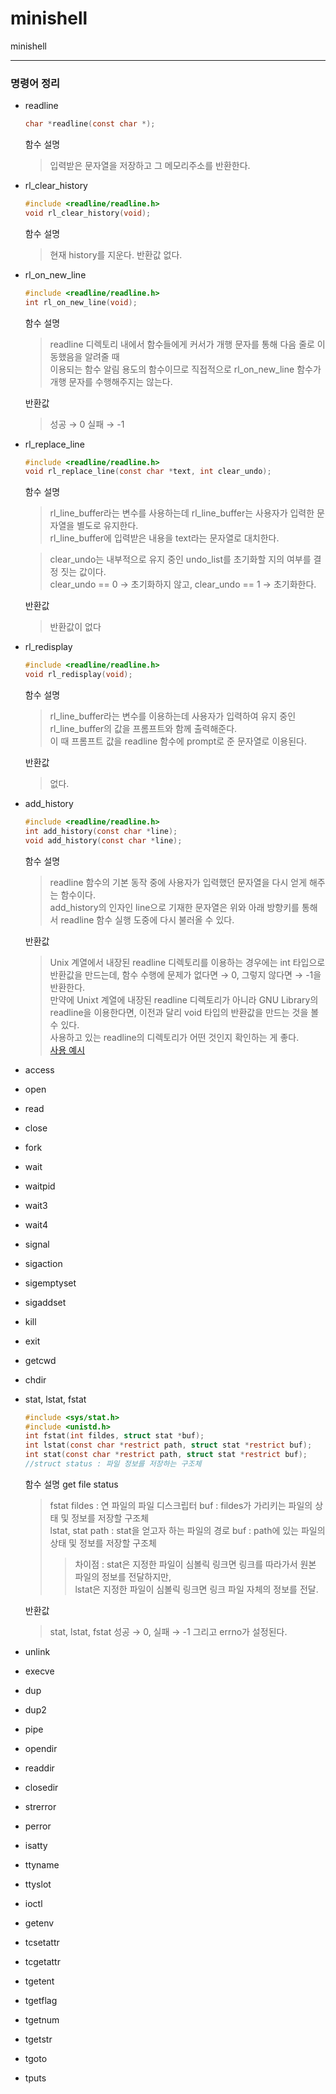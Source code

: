 # minishell
minishell

***

### 명령어 정리

* readline
  
  ```c
  char *readline(const char *);
  ```
  함수 설명
  >  입력받은 문자열을 저장하고 그 메모리주소를 반환한다.

* rl_clear_history
  
  ```c
  #include <readline/readline.h>
  void rl_clear_history(void);
  ```
  함수 설명
  >  현재 history를 지운다.
  반환값
  >  없다.  
  
* rl_on_new_line

  ```c
  #include <readline/readline.h>
  int rl_on_new_line(void);
  ```
  함수 설명  
  >  readline 디렉토리 내에서 함수들에게 커서가 개행 문자를 통해 다음 줄로 이동했음을 알려줄 때  
    이용되는 함수 알림 용도의 함수이므로 직접적으로 rl_on_new_line 함수가 개행 문자를 수행해주지는 않는다.  
    
  반환값  
  >  성공 → 0 실패 → -1  
  
* rl_replace_line
  ```c
  #include <readline/readline.h>
  void rl_replace_line(const char *text, int clear_undo);
  ```
  함수 설명  
  >  rl_line_buffer라는 변수를 사용하는데 rl_line_buffer는 사용자가 입력한 문자열을 별도로 유지한다.  
    rl_line_buffer에 입력받은 내용을 text라는 문자열로 대치한다.
    
  > clear_undo는 내부적으로 유지 중인 undo_list를 초기화할 지의 여부를 결정 짓는 값이다.  
    clear_undo == 0 → 초기화하지 않고, clear_undo == 1 → 초기화한다.
    
  반환값  
  >  반환값이 없다  
  
* rl_redisplay
  ```c
  #include <readline/readline.h>
  void rl_redisplay(void);
  ```
  함수 설명  
  >  rl_line_buffer라는 변수를 이용하는데 사용자가 입력하여 유지 중인 rl_line_buffer의 값을 프롬프트와 함께 출력해준다.  
    이 때 프롬프트 값을 readline 함수에 prompt로 준 문자열로 이용된다.
      
  반환값  
  >  없다.  
    
* add_history
  ```c
  #include <readline/readline.h>
  int add_history(const char *line);
  void add_history(const char *line);
  ```
  함수 설명
  >  readline 함수의 기본 동작 중에 사용자가 입력했던 문자열을 다시 얻게 해주는 함수이다.  
    add_history의 인자인 line으로 기재한 문자열은 위와 아래 방향키를 통해서 readline 함수 실행 도중에 다시 불러올 수 있다.
    
  반환값
  >  Unix 계열에서 내장된 readline 디렉토리를 이용하는 경우에는 int 타입으로 반환값을 만드는데, 함수 수행에 문제가 없다면 → 0, 그렇지 않다면 → -1을 반환한다.  
    만약에 Unixt 계열에 내장된 readline 디렉토리가 아니라 GNU Library의 readline을 이용한다면, 이전과 달리 void 타입의 반환값을 만드는 것을 볼 수 있다.  
    사용하고 있는 readline의 디렉토리가 어떤 것인지 확인하는 게 좋다.  
  [사용 예시](https://wtg-study.tistory.com/103)

* access
  
* open
  
* read
  
* close
  
* fork
  
* wait
  
* waitpid
  
* wait3
  
* wait4
  
* signal
  
* sigaction
  
* sigemptyset
  
* sigaddset
  
* kill
  
* exit
  
* getcwd
  
* chdir
  
* stat, lstat, fstat
  ```c
  #include <sys/stat.h>
  #include <unistd.h>
  int fstat(int fildes, struct stat *buf);
  int lstat(const char *restrict path, struct stat *restrict buf);
  int stat(const char *restrict path, struct stat *restrict buf);
  //struct status : 파일 정보를 저장하는 구조체
  ```
    
  함수 설명  get file status
  >fstat fildes : 연 파일의 파일 디스크립터
  buf : fildes가 가리키는 파일의 상태 및 정보를 저장할 구조체  
  lstat, stat path : stat을 얻고자 하는 파일의 경로
  buf : path에 있는 파일의 상태 및 정보를 저장할 구조체  
  >>차이점 : stat은 지정한 파일이 심볼릭 링크면 링크를 따라가서 원본 파일의 정보를 전달하지만,  
           lstat은 지정한 파일이 심볼릭 링크면 링크 파일 자체의 정보를 전달.  
  
  반환값  
  >stat, lstat, fstat 성공 → 0, 실패 → -1 그리고 errno가 설정된다.

* unlink
  
* execve
  
* dup
  
* dup2
  
* pipe
  
* opendir
  
* readdir
  
* closedir
  
* strerror
  
* perror
  
* isatty
  
* ttyname
  
* ttyslot
  
* ioctl
  
* getenv
  
* tcsetattr
  
* tcgetattr
  
* tgetent
  
* tgetflag
  
* tgetnum
  
* tgetstr
  
* tgoto
  
* tputs
  
